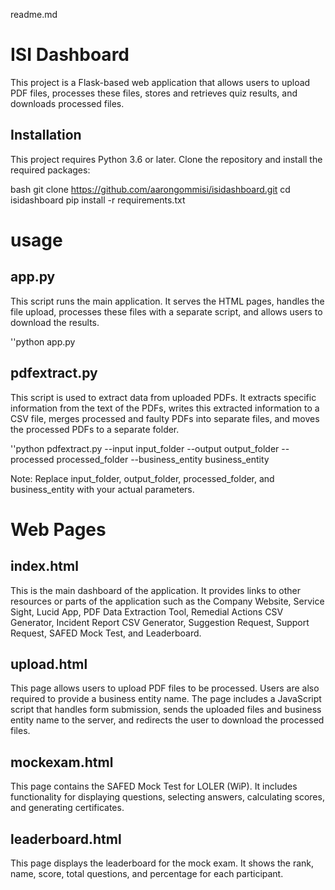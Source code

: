 readme.md

# ISI Dashboard 

This project is a Flask-based web application that allows users to upload PDF files, processes these files, stores and retrieves quiz results, and downloads processed files.

## Installation

This project requires Python 3.6 or later. Clone the repository and install the required packages:

bash
git clone https://github.com/aarongommisi/isidashboard.git
cd isidashboard
pip install -r requirements.txt

# usage

## app.py

This script runs the main application. It serves the HTML pages, handles the file upload, processes these files with a separate script, and allows users to download the results.


''python app.py


## pdfextract.py

This script is used to extract data from uploaded PDFs. It extracts specific information from the text of the PDFs, writes this extracted information to a CSV file, merges processed and faulty PDFs into separate files, and moves the processed PDFs to a separate folder.


''python pdfextract.py --input input_folder --output output_folder --processed processed_folder --business_entity business_entity

Note: Replace input_folder, output_folder, processed_folder, and business_entity with your actual parameters.


# Web Pages


## index.html

This is the main dashboard of the application. It provides links to other resources or parts of the application such as the Company Website, Service Sight, Lucid App, PDF Data Extraction Tool, Remedial Actions CSV Generator, Incident Report CSV Generator, Suggestion Request, Support Request, SAFED Mock Test, and Leaderboard.

## upload.html

This page allows users to upload PDF files to be processed. Users are also required to provide a business entity name. The page includes a JavaScript script that handles form submission, sends the uploaded files and business entity name to the server, and redirects the user to download the processed files.

## mockexam.html

This page contains the SAFED Mock Test for LOLER (WiP). It includes functionality for displaying questions, selecting answers, calculating scores, and generating certificates.

## leaderboard.html

This page displays the leaderboard for the mock exam. It shows the rank, name, score, total questions, and percentage for each participant.

